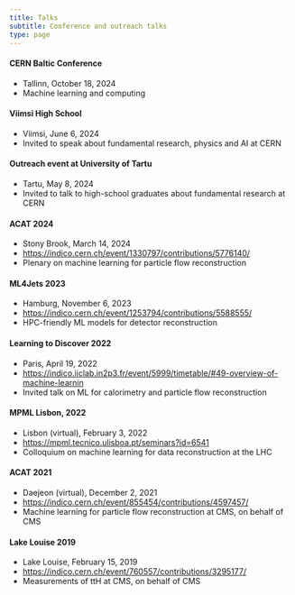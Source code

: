 ```yaml
---
title: Talks
subtitle: Conference and outreach talks
type: page
---
```


#### CERN Baltic Conference
- Tallinn, October 18, 2024
- Machine learning and computing

#### Viimsi High School
- Viimsi, June 6, 2024
- Invited to speak about fundamental research, physics and AI at CERN

#### Outreach event at University of Tartu
- Tartu, May 8, 2024
- Invited to talk to high-school graduates about fundamental research at CERN

#### ACAT 2024
- Stony Brook, March 14, 2024
- https://indico.cern.ch/event/1330797/contributions/5776140/
- Plenary on machine learning for particle flow reconstruction

#### ML4Jets 2023
- Hamburg, November 6, 2023
- https://indico.cern.ch/event/1253794/contributions/5588555/
- HPC-friendly ML models for detector reconstruction

#### Learning to Discover 2022
- Paris, April 19, 2022
- https://indico.ijclab.in2p3.fr/event/5999/timetable/#49-overview-of-machine-learnin
- Invited talk on ML for calorimetry and particle flow reconstruction

#### MPML Lisbon, 2022
- Lisbon (virtual), February 3, 2022
- https://mpml.tecnico.ulisboa.pt/seminars?id=6541
- Colloquium on machine learning for data reconstruction at the LHC

#### ACAT 2021
- Daejeon (virtual), December 2, 2021
- https://indico.cern.ch/event/855454/contributions/4597457/
- Machine learning for particle flow reconstruction at CMS, on behalf of CMS

#### Lake Louise 2019
- Lake Louise, February 15, 2019
- https://indico.cern.ch/event/760557/contributions/3295177/
- Measurements of ttH at CMS, on behalf of CMS